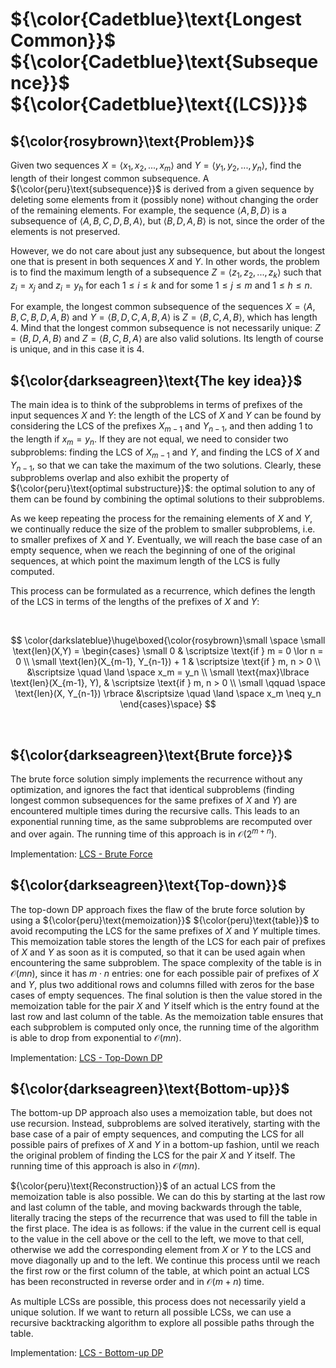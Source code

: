 # ${\color{Cadetblue}\text{Longest Common}}$ ${\color{Cadetblue}\text{Subsequence}}$ ${\color{Cadetblue}\text{(LCS)}}$

## ${\color{rosybrown}\text{Problem}}$

Given two sequences $X = \langle x_1, x_2, ..., x_m \rangle$ and $Y = \langle y_1, y_2, ..., y_n \rangle$, find the length of their longest common subsequence. A ${\color{peru}\text{subsequence}}$ is derived from a given sequence by deleting some elements from it (possibly none) without changing the order of the remaining elements. For example, the sequence $\langle A, B, D \rangle$ is a subsequence of $\langle A, B, C, D, B, A \rangle$, but $\langle B, D, A, B \rangle$ is not, since the order of the elements is not preserved.  

However, we do not care about just any subsequence, but about the longest one that is present in both sequences $X$ and $Y$. In other words, the problem is to find the maximum length of a subsequence $Z = \langle z_1, z_2, ..., z_k \rangle$ such that $z_i = x_j$ and $z_i = y_h$ for each $1 \leq i \leq k$ and for some $1 \leq j \leq m$ and $1 \leq h \leq n$.  

For example, the longest common subsequence of the sequences $X = \langle A, B, C, B, D, A, B \rangle$ and $Y = \langle B, D, C, A, B, A \rangle$ is $Z = \langle B, C, A, B \rangle$, which has length $4$. Mind that the longest common subsequence is not necessarily unique: $Z = \langle B, D, A, B \rangle$ and $Z = \langle B, C, B, A \rangle$ are also valid solutions. Its length of course is unique, and in this case it is $4$.

## ${\color{darkseagreen}\text{The key idea}}$

The main idea is to think of the subproblems in terms of prefixes of the input sequences $X$ and $Y$: the length of the LCS of $X$ and $Y$ can be found by considering the LCS of the prefixes $X_{m-1}$ and $Y_{n-1}$, and then adding $1$ to the length if $x_m = y_n$. If they are not equal, we need to consider two subproblems: finding the LCS of $X_{m-1}$ and $Y$, and finding the LCS of $X$ and $Y_{n-1}$, so that we can take the maximum of the two solutions. Clearly, these subproblems overlap and also exhibit the property of ${\color{peru}\text{optimal substructure}}$: the optimal solution to any of them can be found by combining the optimal solutions to their subproblems.  

As we keep repeating the process for the remaining elements of $X$ and $Y$, we continually reduce the size of the problem to smaller subproblems, i.e. to smaller prefixes of $X$ and $Y$. Eventually, we will reach the base case of an empty sequence, when we reach the beginning of one of the original sequences, at which point the maximum length of the LCS is fully computed.  

This process can be formulated as a recurrence, which defines the length of the LCS in terms of the lengths of the prefixes of $X$ and $Y$:

<br />

$$
\color{darkslateblue}\huge\boxed{\color{rosybrown}\small \space
\small \text{len}(X,Y) = \begin{cases}
\small 0 & \scriptsize \text{if } m = 0 \lor n = 0 \\
\small \text{len}(X_{m-1}, Y_{n-1}) + 1 & \scriptsize \text{if } m, n > 0 \\
&\scriptsize \quad \land \space x_m = y_n \\
\small \text{max}\lbrace \text{len}(X_{m-1}, Y), & \scriptsize \text{if } m, n > 0  \\
\small \qquad \space  \text{len}(X, Y_{n-1}) \rbrace &\scriptsize \quad \land \space x_m \neq y_n
\end{cases}\space}
$$

<br />

## ${\color{darkseagreen}\text{Brute force}}$

The brute force solution simply implements the recurrence without any optimization, and ignores the fact that identical subproblems (finding longest common subsequences for the same prefixes of $X$ and $Y$) are encountered multiple times during the recursive calls. This leads to an exponential running time, as the same subproblems are recomputed over and over again. The running time of this approach is in $\mathcal{O}(2^{m+n})$.

Implementation: [LCS - Brute Force](https://github.com/pl3onasm/Algorithms/tree/main/algorithms/dynamic-programming/longest-common-sub/lcs-1.c)

## ${\color{darkseagreen}\text{Top-down}}$

The top-down DP approach fixes the flaw of the brute force solution by using a ${\color{peru}\text{memoization}}$ ${\color{peru}\text{table}}$ to avoid recomputing the LCS for the same prefixes of $X$ and $Y$ multiple times. This memoization table stores the length of the LCS for each pair of prefixes of $X$ and $Y$ as soon as it is computed, so that it can be used again when encountering the same subproblem. The space complexity of the table is in $\mathcal{O}(mn)$, since it has $m \cdot n$ entries: one for each possible pair of prefixes of $X$ and $Y$, plus two additional rows and columns filled with zeros for the base cases of empty sequences. The final solution is then the value stored in the memoization table for the pair $X$ and $Y$ itself which is the entry found at the last row and last column of the table. As the memoization table ensures that each subproblem is computed only once, the running time of the algorithm is able to drop from exponential to $\mathcal{O}(mn)$.  

Implementation: [LCS - Top-Down DP](https://github.com/pl3onasm/Algorithms/blob/main/algorithms/dynamic-programming/longest-common-sub/lcs-3.c)

## ${\color{darkseagreen}\text{Bottom-up}}$

The bottom-up DP approach also uses a memoization table, but does not use recursion. Instead, subproblems are solved iteratively, starting with the base case of a pair of empty sequences, and computing the LCS for all possible pairs of prefixes of $X$ and $Y$ in a bottom-up fashion, until we reach the original problem of finding the LCS for the pair $X$ and $Y$ itself. The running time of this approach is also in $\mathcal{O}(mn)$.

${\color{peru}\text{Reconstruction}}$ of an actual LCS from the memoization table is also possible. We can do this by starting at the last row and last column of the table, and moving backwards through the table, literally tracing the steps of the recurrence that was used to fill the table in the first place. The idea is as follows: if the value in the current cell is equal to the value in the cell above or the cell to the left, we move to that cell, otherwise we add the corresponding element from $X$ or $Y$ to the LCS and move diagonally up and to the left. We continue this process until we reach the first row or the first column of the table, at which point an actual LCS has been reconstructed in reverse order and in $\mathcal{O}(m+n)$ time.  

As multiple LCSs are possible, this process does not necessarily yield a unique solution. If we want to return all possible LCSs, we can use a recursive backtracking algorithm to explore all possible paths through the table.

Implementation: [LCS - Bottom-up DP](https://github.com/pl3onasm/Algorithms/blob/main/algorithms/dynamic-programming/longest-common-sub/lcs-4.c)


